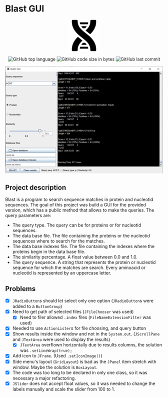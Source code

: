 # Blast GUI

<p align="center"><img width="100" src="./assets/dna.png" alt="Blast GUI logo"></p>

<p align="center">
<img alt="GitHub top language" src="https://img.shields.io/github/languages/top/olegbrz/Blast-GUI">
<img alt="GitHub code size in bytes" src="https://img.shields.io/github/languages/code-size/olegbrz/Blast-GUI">
<img alt="GitHub last commit" src="https://img.shields.io/github/last-commit/olegbrz/Blast-GUI">
</p>

![screenshot](assets/screenshot.png)

## Project description

Blast is a program to search sequence matches in protein and nucleotid sequences. The goal of
this project was build a GUI for the provided version, which has a public method that allows to
make the queries. The query parameters are:
- The query type. The query can be for proteins or for nucleotid sequences.
- The data base file. The file containing the proteins or the nucleotid sequences where to
search for the matches.
- The data base indexes file. The file containing the indexes where the proteins begin in the
data base file.
- The similarity percentage. A float value between 0.0 and 1.0.
- The query sequence. A string that represents the protein or nucleotid sequence for which
the matches are search. Every aminoacid or nucleotid is represented by an uppercase letter.

## Problems

- [x] `JRadioButton`s should let select only one option (`JRadioButton`s were added to a `ButtonGroup`)
- [x] Need to get path of selected files (`JFileChooser` was used)
    - [x] Need to filer allowed `.index` files (`FileNameExtensionFilter` was used)
- [x] Needed to use `ActionLister`s for file choosing, and query button
- [x] Show results inside the window and not in the `System.out`. (`JScrollPane` and `JTextArea` were used to display the results)
    - [x] `JTextArea` overflown horizontally due to results columns, the solution was `.setLineWrap(true);`
- [x] Add icon to `JFrame`. (Used `.setIconImage()`)
- [x] Side menu's layout (`GridLayout`) is bad as the `JPanel` item stretch with window. Maybe the solution is `BoxLayout`.
- [x] The code was too long to be declared in only one class, so it was necessary a major refactoring.
- [x] ``JSlider`` does not accept float values, so it was needed to change the labels manually and scale the slider from 100 to 1.